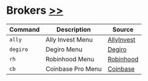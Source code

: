 # Brokers [>>](https://openbb-finance.github.io/OpenBBTerminal/portfolio/brokers/)

Command|Description|Source
------ | ------------|---
`ally`         |Ally Invest Menu|[AllyInvest](https://www.ally.com/invest/)
`degiro`       |Degiro Menu|[Degiro](https://www.degiro.eu)
`rh`           |Robinhood Menu|[Robinhood](https://robinhood.com/us/en/)
`cb`           |Coinbase Pro Menu|[Coinbase](https://www.coinbase.com)
